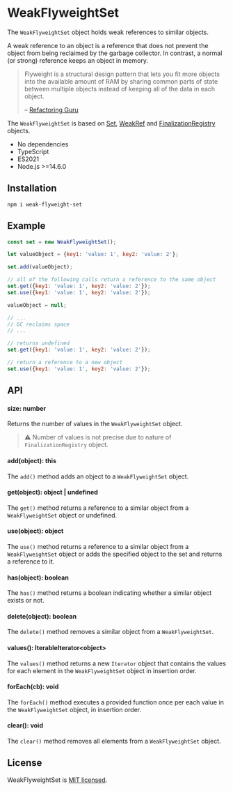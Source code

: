 # WeakFlyweightSet

The `WeakFlyweightSet` object holds weak references to similar objects. 

A weak reference to an object is a reference that does not prevent the object from being reclaimed by the garbage collector. In contrast, a normal (or strong) reference keeps an object in memory.

> Flyweight is a structural design pattern that lets you fit more objects into the available amount of RAM by sharing common parts of state between multiple objects instead of keeping all of the data in each object.
>
> – [Refactoring Guru](https://refactoring.guru/design-patterns/flyweight)

The `WeakFlyweightSet` is based on [Set](https://developer.mozilla.org/en-US/docs/Web/JavaScript/Reference/Global_Objects/Set), [WeakRef](https://developer.mozilla.org/en-US/docs/Web/JavaScript/Reference/Global_Objects/WeakRef) and [FinalizationRegistry](https://developer.mozilla.org/en-US/docs/Web/JavaScript/Reference/Global_Objects/FinalizationRegistry) objects.

* No dependencies
* TypeScript
* ES2021
* Node.js >=14.6.0

## Installation

```
npm i weak-flyweight-set
```

## Example

```javascript
const set = new WeakFlyweightSet();

let valueObject = {key1: 'value: 1', key2: 'value: 2'};

set.add(valueObject);

// all of the following calls return a reference to the same object
set.get({key1: 'value: 1', key2: 'value: 2'});
set.use({key1: 'value: 1', key2: 'value: 2'});

valueObject = null;

// ...
// GC reclaims space
// ...

// returns undefined
set.get({key1: 'value: 1', key2: 'value: 2'});

// return a reference to a new object
set.use({key1: 'value: 1', key2: 'value: 2'});
```

## API

#### size: number

Returns the number of values in the `WeakFlyweightSet` object.

> :warning: Number of values is not precise due to nature of `FinalizationRegistry` object.

#### add(object): this

The `add()` method adds an object to a `WeakFlyweightSet` object.

#### get(object): object | undefined

The `get()` method returns a reference to a similar object from a `WeakFlyweightSet` object or undefined.

#### use(object): object

The `use()` method returns a reference to a similar object from a `WeakFlyweightSet` object or adds the specified object to the set and returns a reference to it.

#### has(object): boolean

The `has()` method returns a boolean indicating whether a similar object exists or not.

#### delete(object): boolean

The `delete()` method removes a similar object from a `WeakFlyweightSet`.

#### values(): IterableIterator\<object\>

The `values()` method returns a new `Iterator` object that contains the values for each element in the `WeakFlyweightSet` object in insertion order.

#### forEach(cb): void

The `forEach()` method executes a provided function once per each value in the `WeakFlyweightSet` object, in insertion order.

#### clear(): void

The `clear()` method removes all elements from a `WeakFlyweightSet` object.

## License

WeakFlyweightSet is [MIT licensed](LICENSE.md).
